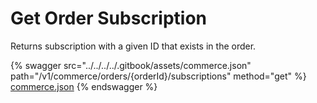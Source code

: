 # Get Order Subscription

Returns subscription with a given ID that exists in the order.

{% swagger src="../../../../.gitbook/assets/commerce.json" path="/v1/commerce/orders/{orderId}/subscriptions" method="get" %}
[commerce.json](../../../../.gitbook/assets/commerce.json)
{% endswagger %}

